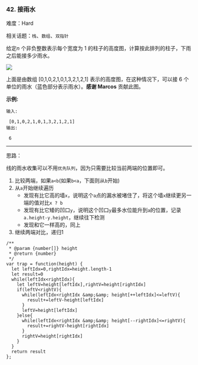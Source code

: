 ### 42. 接雨水

难度：Hard

相关话题：`栈`、`数组`、`双指针`

给定*n*  个非负整数表示每个宽度为 1 的柱子的高度图，计算按此排列的柱子，下雨之后能接多少雨水。



![](https://assets.leetcode-cn.com/aliyun-lc-upload/uploads/2018/10/22/rainwatertrap.png)




上面是由数组 [0,1,0,2,1,0,1,3,2,1,2,1] 表示的高度图，在这种情况下，可以接 6 个单位的雨水（蓝色部分表示雨水）。**感谢 Marcos**  贡献此图。



**示例:** 



```
输入:

 [0,1,0,2,1,0,1,3,2,1,2,1]
输出:

 6
```



-----

思路：

线的雨水收集可以不用`优先队列`，因为只需要比较当前两端的位置即可。

1. 比较两端，如果`a<b`(如果`b<a`，下面则从`b`开始)
2. 从`a`开始继续遍历
    * 发现有比它高的墙`x`，说明这个`a`点的漏水被堵住了，将这个墙`x`继续更另一端的值对比`x ? b`
    * 发现有比它矮的凹口`y`，说明这个凹口`y`最多水位能升到`a`的位置，记录`a.height-y.height`，继续往下检测
    * 发现和它一样高的，同上
3. 继续两端对比，递归1
```
/**
 * @param {number[]} height
 * @return {number}
 */
var trap = function(height) {
  let leftIdx=0,rightIdx=height.length-1
  let result=0
  while(leftIdx<rightIdx){
    let leftV=height[leftIdx],rightV=height[rightIdx]
    if(leftV<rightV){
      while(leftIdx<rightIdx &amp;&amp; height[++leftIdx]<=leftV){
        result+=leftV-height[leftIdx]
      }
      leftV=height[leftIdx]
    }else{
      while(leftIdx<rightIdx &amp;&amp; height[--rightIdx]<=rightV){
        result+=rightV-height[rightIdx]
      }
      rightV=height[rightIdx]      
    }
  }
  return result
};
```


